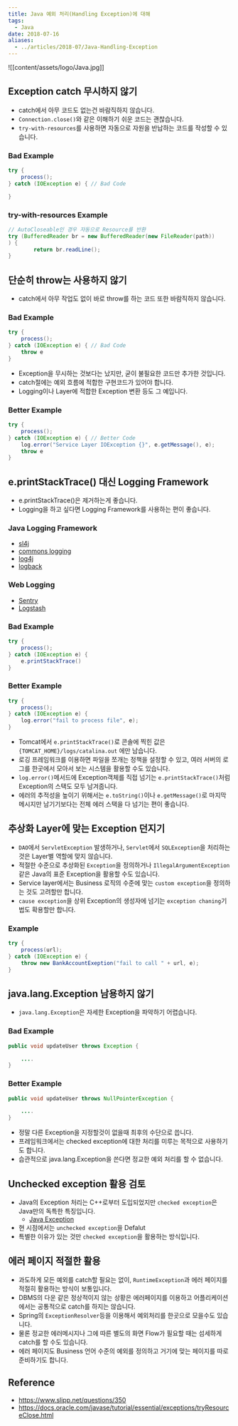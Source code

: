 ```yaml
---
title: Java 예외 처리(Handling Exception)에 대해
tags:
  - Java
date: 2018-07-16
aliases: 
  - ../articles/2018-07/Java-Handling-Exception
---
```


![[content/assets/logo/Java.jpg]]

## Exception catch 무시하지 않기
- catch에서 아무 코드도 없는건 바람직하지 않습니다.
- `Connection.close()`와 같은 이해하기 쉬운 코드는 괜찮습니다.
- `try-with-resources`를 사용하면 자동으로 자원을 반납하는 코드를 작성할 수 있습니다.


### Bad Example
```java
try {
    process();
} catch (IOException e) { // Bad Code

}
```

### try-with-resources Example
```java
// AutoCloseable인 경우 자동으로 Resource를 반환
try (BufferedReader br = new BufferedReader(new FileReader(path)) 
) {
        return br.readLine();
}
```

## 단순히 throw는 사용하지 않기
- catch에서 아무 작업도 없이 바로 throw를 하는 코드 또한 바람직하지 않습니다.

### Bad Example

```java
try {
    process();
} catch (IOException e) { // Bad Code
    throw e
}
```

- Exception을 무시하는 것보다는 났지만, 굳이 불필요한 코드만 추가한 것입니다.
- catch절에는 예외 흐름에 적합한 구현코드가 있어야 합니다. 
- Logging이나 Layer에 적합한 Exception 변환 등도 그 예입니다.

### Better Example
```java
try {
    process();
} catch (IOException e) { // Better Code
    log.error("Service Layer IOException {}", e.getMessage(), e);
    throw e
}
```

## e.printStackTrace() 대신 Logging Framework
- e.printStackTrace()은 제거하는게 좋습니다.
- Logging을 하고 싶다면 Logging Framework를 사용하는 편이 좋습니다.

### Java Logging Framework
- [sl4j](https://www.slf4j.org/)
- [commons logging](http://commons.apache.org/proper/commons-logging/)
- [log4j](http://logging.apache.org/log4j/2.x/)
- [logback](http://logback.qos.ch/)

### Web Logging 
- [Sentry](https://sentry.io/welcome/)
- [Logstash](https://www.elastic.co/kr/products/logstash)

### Bad Example
```java
try {
    process();
} catch (IOException e) {
    e.printStackTrace()
}
```

### Better Example
```java
try {
    process();
} catch (IOException e) {
    log.error("fail to process file", e);
}
```

- Tomcat에서 `e.printStackTrace()`로 콘솔에 찍힌 값은 `{TOMCAT_HOME}/logs/catalina.out` 에만 남습니다. 
- 로깅 프레임워크를 이용하면 파일을 쪼개는 정책을 설정할 수 있고, 여러 서버의 로그를 한곳에서 모아서 보는 시스템을 활용할 수도 있습니다.
- `log.error()`메서드에 Exception객체를 직접 넘기는 `e.printStackTrace()`처럼 Exception의 스택도 모두 남겨줍니다. 
- 에러의 추적성을 높이기 위해서는 `e.toString()`이나 `e.getMessage()`로 마지막 메시지만 남기기보다는 전체 에러 스택을 다 넘기는 편이 좋습니다.

## 추상화 Layer에 맞는 Exception 던지기
- `DAO`에서 `ServletException` 발생하거나, `Servlet`에서 `SQLException`을 처리하는것은 Layer별 역할에 맞지 않습니다. 
- 적절한 수준으로 추상화된 `Exception`을 정의하거나 `IllegalArgumentException` 같은 Java의 표준 Exception을 활용할 수도 있습니다. 
- Service layer에서는 Business 로직의 수준에 맞는 `custom exception`을 정의하는 것도 고려할만 합니다. 
- `cause exception`을 상위 Exception의 생성자에 넘기는 `exception chaning`기법도 확용할만 합니다.

### Example

```java
try {
    process(url);
} catch (IOException e) {
    throw new BankAccountExeption("fail to call " + url, e);
}
```

## java.lang.Exception 남용하지 않기
- `java.lang.Exception`은 자세한 Exception을 파악하기 어렵습니다.

### Bad Example

```java
public void updateUser throws Exception {

    ....
}
```

### Better Example

```java
public void updateUser throws NullPointerException {

    ....
}
```

- 정말 다른 Exception을 지정할것이 없을때 최후의 수단으로 씁니다. 
- 프레임워크에서는 checked exception에 대한 처리를 미루는 목적으로 사용하기도 합니다.
- 습관적으로 java.lang.Exception을 쓴다면 정교한 예외 처리를 할 수 없습니다.

## Unchecked exception 활용 검토
- Java의 Exception 처리는 C++로부터 도입되었지만 `checked exception`은 Java만의 독특한 특징입니다.
    - [Java Exception](https://nesoy.github.io/articles/2018-05/Java-Exception)
- 현 시점에서는 `unchecked exception`을 Defalut
- 특별한 이유가 있는 것만 `checked exception`을 활용하는 방식입니다.

## 에러 페이지 적절한 활용
- 과도하게 모든 예외를 catch할 필요는 없이, `RuntimeException`과 에러 페이지를 적절히 활용하는 방식이 보통입니다. 
- DBMS의 다운 같은 정상적이지 않는 상황은 에러페이지를 이용하고 어플리케이션에서는 공통적으로 catch를 하지는 않습니다.
- Spring의 `ExceptionResolver`등을 이용해서 예외처리를 한곳으로 모을수도 있습니다. 
- 물론 정교한 에러메시지나 그에 따른 별도의 화면 Flow가 필요할 때는 섬세하게 catch를 할 수도 있습니다. 
- 에러 페이지도 Business 언어 수준의 예외를 정의하고 거기에 맞는 페이지를 따로 준비하기도 합니다.



## Reference
- <https://www.slipp.net/questions/350>
- <https://docs.oracle.com/javase/tutorial/essential/exceptions/tryResourceClose.html>
